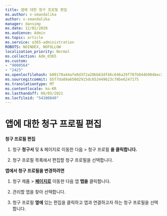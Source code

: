 ```yaml
---
title: 앱에 대한 청구 프로필 편집
ms.author: v-smandalika
author: v-smandalika
manager: dansimp
ms.date: 12/02/2020
ms.audience: Admin
ms.topic: article
ms.service: o365-administration
ROBOTS: NOINDEX, NOFOLLOW
localization_priority: Normal
ms.collection: Adm_O365
ms.custom:
- "9000564"
- "2423"
ms.openlocfilehash: b00170a44afe8d3f2a28bb63df46c646a29f787b844b904bec3b3006fefba300
ms.sourcegitcommit: b5f7da89a650d2915dc652449623c78be6247175
ms.translationtype: MT
ms.contentlocale: ko-KR
ms.lasthandoff: 08/05/2021
ms.locfileid: "54100840"
---
```

# <a name="edit-billing-profile-for-apps"></a>앱에 대한 청구 프로필 편집

**청구 프로필 편집**

1. 청구 **청구서** 및 & 페이지로 이동한 다음  >  **[](https://go.microsoft.com/fwlink/p/?linkid=848039)** 청구 프로필 **을 클릭합니다.**

2. 청구 프로필 목록에서 편집할 청구 프로필을 선택합니다.

**앱에서 청구 프로필을 변경하려면**

1. 청구 제품   >  **[페이지로](https://go.microsoft.com/fwlink/p/?linkid=842054)** 이동한 다음 앱 **탭을** 클릭합니다.

2. 관리할 앱을 찾아 선택합니다.  

3. 청구 프로필 **옆에** 있는  편집을 클릭하고 앱과 연결하고자 하는 청구 프로필을 선택합니다.